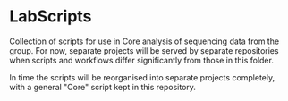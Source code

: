 # LabScripts

Collection of scripts for use in Core analysis of sequencing data from the group. For now, separate projects will be served by separate repositories when scripts and workflows differ significantly from those in this folder. 

In time the scripts will be reorganised into separate projects completely, with a general "Core" script kept in this repository. 
